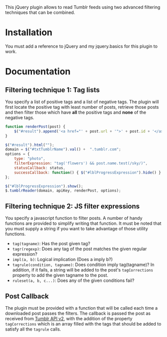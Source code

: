 This jQuery plugin allows to read Tumblr feeds using two advanced filtering techniques that can be combined.

Installation
============
You must add a reference to jQuery and my jquery.basics for this plugin to work.

Documentation
=============

Filtering technique 1: Tag lists
---------
You specify a list of positive tags and a list of negative tags. The plugin will first locate the positive tag with least number of posts, retrieve those posts and then filter those which have **all** the positive tags and **none** of the negative tags.


``` js
function renderPost(post) {
    $("#result").append('<a href="' + post.url + '">' + post.id + '</a><br />');
}

$("#result").html("");
domain = $("#txtTumblrName").val() +  ".tumblr.com";
options = {
    type: "photo",
    filterExpression: "tag('flowers') && post.name.test(/sky/)",
    statusCallback: status,
    successCallback: function() { $("#lblProgressExpression").hide() }
};

$("#lblProgressExpression").show();
$.tumblrReader(domain, apiKey, renderPost, options);
```

Filtering technique 2: JS filter expressions
---------------------
You specify a javascript function to filter posts. A number of handy functions are provided to simplify writing that function. It must be noted that you must supply a string if you want to take advantage of those utility functions.

* `tag(tagname)`: Has the post given tag?
* `tagr(regexp)`: Does any tag of the post matches the given regular expression?
* `impl(a, b)`: Logical implication (Does a imply b?)
* `tagrule(condition, tagname)`: Does condition imply tag(tagname)? In addition, if it fails, a string will be added to the post's `tagCorrections` property to add the given tagname to the post.
* `ruleset(a, b, c...)`: Does any of the given conditions fail?

Post Callback
-------------
The plugin must be provided with a function that will be called each time a downloaded post passes the filters. The callback is passed the post as received from [Tumblr API v2](http://www.tumblr.com/docs/en/api/v2#posts), with the addition of the property `tagCorrections` which is an array filled with the tags that should be added to satisfy all the `tagrule` calls.
